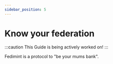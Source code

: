 ```yaml
---
sidebar_position: 5
---
```

# Know your federation

:::caution
This Guide is being actively worked on!
:::

Fedimint is a protocol to "be your mums bank".


